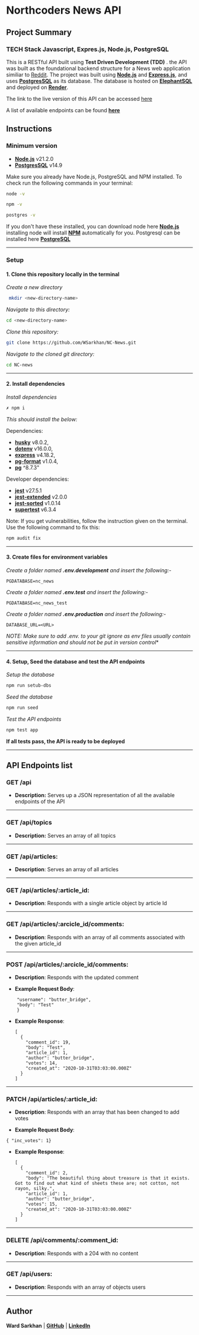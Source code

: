 # **Northcoders News API**

## **Project Summary**

### **TECH Stack** Javascript, Expres.js, Node.js, PostgreSQL

This is a RESTful API built using **Test Driven Development (TDD)** . the API was built as the foundational backend structure for a News web application similiar to [Reddit](https://www.reddit.com/). The project was built using **[Node.js](https://nodejs.org/en)** and **[Express.js](https://expressjs.com/)**, and uses **[PostgresSQL](https://www.postgresql.org/)** as its database. The database is hosted on **[ElephantSQL](https://www.elephantsql.com/)** and deployed on **[Render](https://render.com/)**.

The link to the live version of this API can be accessed [here](https://nc-news-6jgg.onrender.com/api)

A list of available endpoints can be found **[here](#api-endpoints-list)**

## **Instructions**

### **Minimum version**

- **[Node.js](https://nodejs.org/en)** v21.2.0
- **[PostgresSQL](https://www.postgresql.org/)** v14.9

Make sure you already have Node.js, PostgreSQL and NPM installed. To check run the following commands in your terminal:

```bash
node -v
```

```bash
npm -v
```

```bash
postgres -v
```

If you don't have these installed, you can download node here **[Node.js](https://nodejs.org/en)** installing node will install **[NPM](https://www.npmjs.com/)** automatically for you. Postgresql can be installed here **[PostgreSQL](https://www.postgresql.org/download/)**

---

### **Setup**

#### **1. Clone this repository locally in the terminal**

*Create a new directory*
```bash
 mkdir <new-directory-name>
```
*Navigate to this directory:*
```bash
cd <new-directory-name>
```
*Clone this repository:*
```bash
git clone https://github.com/WSarkhan/NC-News.git
```
*Navigate to the cloned git directory:*
```bash
cd NC-news
```

---

#### **2. Install dependencies**


*Install dependencies*
```bash
✗ npm i
```
*This should install the below:* 

Dependencies:

- **[husky](https://www.npmjs.com/package/husky)** v8.0.2,
- **[dotenv](https://www.npmjs.com/package/dotenv)** v16.0.0,
- **[express](https://expressjs.com/)**  v4.18.2,
- **[pg-format](https://www.npmjs.com/package/pg-format)** v1.0.4,
- **[pg](https://www.npmjs.com/package/pg)** ^8.7.3"

Developer dependencies:

- **[jest](https://jestjs.io/)** v27.5.1
- **[jest-extended](https://www.npmjs.com/package/jest-extended)** v2.0.0
- **[jest-sorted](https://www.npmjs.com/package/jest-sorted)** v1.0.14
- **[supertest](https://www.npmjs.com/package/supertest)** v6.3.4

Note: If you get vulnerabilities, follow the instruction given on the terminal. Use the following command to fix this:

```bash
npm audit fix
```

---

#### 3. **Create files for environment variables**

*Create a folder named **.env.development** and insert the following:-*
```
PGDATABASE=nc_news
```
*Create a folder named **.env.test** and insert the following:-*
```
PGDATABASE=nc_news_test
```
*Create a folder named **.env.production** and insert the following:-*
```
DATABASE_URL=<URL>
```

**NOTE: Make sure to add .env.* to your git ignore as env files usually contain sensitive information and should not be put in version control**

---

#### 4. **Setup, Seed the database and test the API endpoints**
*Setup the database*

```bash
npm run setub-dbs
```

*Seed the database*

```bash
npm run seed
```

*Test the API endpoints*

```bash
npm test app
```
**If all tests pass, the API is ready to be deployed**

---

## **API Endpoints list**

### GET /api

- **Description:** Serves up a JSON representation of all the available endpoints of the API

---

### GET /api/topics

- **Description:** Serves an array of all topics

---

### GET /api/articles:

- **Description**: Serves an array of all articles

---

### GET /api/articles/:article_id:

- **Description**: Responds with a single article object by article Id

---

### GET /api/articles/:arcicle_id/comments:

- **Description**: Responds with an array of all comments associated with the given article_id

---

### POST /api/articles/:arcicle_id/comments:

- **Description**: Responds with the updated comment

- **Example Request Body**:

```{ 
    "username": "butter_bridge",
    "body": "Test"
    }
```

- **Example Response**:

  ```
  [
    {
      "comment_id": 19,
      "body": "Test",
      "article_id": 1,
      "author": "butter_bridge",
      "votes": 14,
      "created_at": "2020-10-31T03:03:00.000Z"
    }
  ]
  ```

---

### PATCH /api/articles/:article_id:

- **Description**: Responds with an array that has been changed to add votes

- **Example Request Body**:

 ```
 { "inc_votes": 1}
 ```

- **Example Response**:
  ```
  [
    {
      "comment_id": 2,
      "body": "The beautiful thing about treasure is that it exists. Got to find out what kind of sheets these are; not cotton, not rayon, silky.",
      "article_id": 1,
      "author": "butter_bridge",
      "votes": 15,
      "created_at": "2020-10-31T03:03:00.000Z"
    }
  ]
  ```

---

### DELETE /api/comments/:comment_id:

- **Description**: Responds with a 204 with no content

---

### GET /api/users:

- **Description**: Responds with an array of objects users

---

## Author

**Ward Sarkhan** | **[GitHub](https://github.com/WSarkhan)** | **[LinkedIn](https://www.linkedin.com/in/wsarkhan/)**
